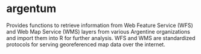 # argentum
 Provides functions to retrieve information from Web Feature Service (WFS) and Web Map Service (WMS) layers      from various Argentine organizations and import them into R for further analysis.      WFS and WMS are standardized protocols for serving georeferenced map data over the internet.
